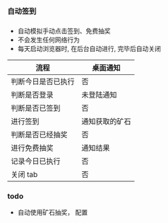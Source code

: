 ### 自动签到
### 
- 自动模拟手动点击签到、免费抽奖
- 不会发生任何网络行为
- 每天启动浏览器时, 在后台自动进行, 完毕后自动关闭


|流程|桌面通知|
|---|---|
|判断今日是否已执行|否|
| 判断是否登录| 未登陆通知 |
|判断是否已签到| 否  |
|  进行签到|  通知获取的矿石 |
| 判断是否已经抽奖| 否  |
| 进行免费抽奖|通知结果|
|  记录今日已执行|  否 |
| 关闭 tab|否|

### todo
- 自动使用矿石抽奖， 配置


   
  
  

 
 
  

